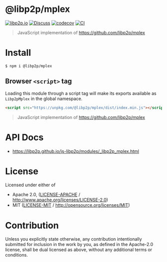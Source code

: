 # @libp2p/mplex

[![libp2p.io](https://img.shields.io/badge/project-libp2p-yellow.svg?style=flat-square)](http://libp2p.io/)
[![Discuss](https://img.shields.io/discourse/https/discuss.libp2p.io/posts.svg?style=flat-square)](https://discuss.libp2p.io)
[![codecov](https://img.shields.io/codecov/c/github/libp2p/js-libp2p.svg?style=flat-square)](https://codecov.io/gh/libp2p/js-libp2p)
[![CI](https://img.shields.io/github/actions/workflow/status/libp2p/js-libp2p/main.yml?branch=main\&style=flat-square)](https://github.com/libp2p/js-libp2p/actions/workflows/main.yml?query=branch%3Amain)

> JavaScript implementation of <https://github.com/libp2p/mplex>

# Install

```console
$ npm i @libp2p/mplex
```

## Browser `<script>` tag

Loading this module through a script tag will make its exports available as `Libp2pMplex` in the global namespace.

```html
<script src="https://unpkg.com/@libp2p/mplex/dist/index.min.js"></script>
```

> JavaScript implementation of <https://github.com/libp2p/mplex>

# API Docs

- <https://libp2p.github.io/js-libp2p/modules/_libp2p_mplex.html>

# License

Licensed under either of

- Apache 2.0, ([LICENSE-APACHE](https://github.com/libp2p/js-libp2p/blob/main/packages/stream-multiplexer-mplex/LICENSE-APACHE) / <http://www.apache.org/licenses/LICENSE-2.0>)
- MIT ([LICENSE-MIT](https://github.com/libp2p/js-libp2p/blob/main/packages/stream-multiplexer-mplex/LICENSE-MIT) / <http://opensource.org/licenses/MIT>)

# Contribution

Unless you explicitly state otherwise, any contribution intentionally submitted for inclusion in the work by you, as defined in the Apache-2.0 license, shall be dual licensed as above, without any additional terms or conditions.
